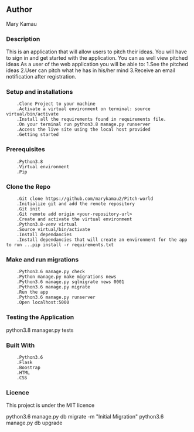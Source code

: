 ## Author
Mary Kamau
### Description
This is an application that will allow users to pitch their ideas. You will have to sign in and get started with the application. You can as well view pitched ideas As a user of the web application you will be able to:
        1.See the pitched ideas
        2.User can pitch what he has in his/her mind
        3.Receive an email notification after registration.
### Setup and installations
        .Clone Project to your machine
        .Activate a virtual environment on terminal: source virtual/bin/activate
        .Install all the requirements found in requirements file.
        .On your terminal run python3.8 manage.py runserver
        .Access the live site using the local host provided
        .Getting started
### Prerequisites
        .Python3.8
        .Virtual environment
        .Pip
### Clone the Repo
        .Git clone https://github.com/marykamau2/Pitch-world
        .Initialize git and add the remote repository
        .Git init
        .Git remote add origin <your-repository-url>
        .Create and activate the virtual environment
        .Python3.8-venv virtual
        .Source virtual/bin/activate
        .Install dependancies
        .Install dependancies that will create an environment for the app to run ...pip install -r requirements.txt
### Make and run migrations
        .Python3.6 manage.py check
        .Python manage.py make migrations news
        .Python3.6 manage.py sqlmigrate news 0001
        .Python3.6 manage.py migrate
        .Run the app
        .Python3.6 manage.py runserver
        .Open localhost:5000
### Testing the Application
python3.8 manager.py tests

### Built With
        .Python3.6
        .Flask
        .Boostrap
        .HTML
        .CSS
### Licence
This project is under the MIT licence






python3.6 manage.py db migrate -m "Initial Migration"
python3.6 manage.py db upgrade